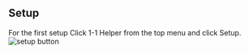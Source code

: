 ## Setup

For the first setup Click 1-1 Helper from the top menu and click Setup.
![setup button](https://imgur.com/LLXTH2b)
